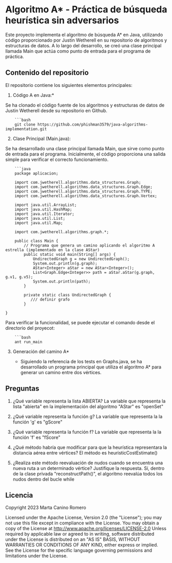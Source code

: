 # Algoritmo A* - Práctica de búsqueda heurística sin adversarios

Este proyecto implementa el algoritmo de búsqueda A* en Java, utilizando código proporcionado por Justin Wetherell en su repositorio de algoritmos y estructuras de datos. A lo largo del desarrollo, se creó una clase principal llamada Main que actúa como punto de entrada para el programa de práctica.

## Contenido del repositorio

El repositorio contiene los siguientes elementos principales:

1. Código A en Java:*

Se ha clonado el código fuente de los algoritmos y estructuras de datos de Justin Wetherell desde su repositorio en Github.

        ```bash
        git clone https://github.com/phishman3579/java-algorithms-implementation.git
    
2. Clase Principal (Main.java):

Se ha desarrollado una clase principal llamada Main, que sirve como punto de entrada para el programa. Inicialmente, el código proporciona una salida simple para verificar el    correcto funcionamiento.

        ```java
        package aplicacion;
    
        import com.jwetherell.algorithms.data_structures.Graph;
        import com.jwetherell.algorithms.data_structures.Graph.Edge;
        import com.jwetherell.algorithms.data_structures.Graph.TYPE;
        import com.jwetherell.algorithms.data_structures.Graph.Vertex;
        
        import java.util.ArrayList;
        import java.util.HashMap;
        import java.util.Iterator;
        import java.util.List;
        import java.util.Map;
        
        import com.jwetherell.algorithms.graph.*;
        
        public class Main {
            // Programa que genera un camino aplicando el algoritmo A estrella (implementado en la clase AStar)
            public static void main(String[] args) {
                UndirectedGraph g = new UndirectedGraph();
                System.out.println(g.graph);
                AStar<Integer> aStar = new AStar<Integer>();
                List<Graph.Edge<Integer>> path = aStar.aStar(g.graph, g.v1, g.v5);
                System.out.println(path);
            }
        
            private static class UndirectedGraph {
               /// definir grafo
            }
        
    }


Para verificar la funcionalidad, se puede ejecutar el comando desde el directorio del proyecot:

        ```bash
        ant run_main

3. Generación del camino A*

   - Siguiendo la referencia de los tests en Graphs.java, se ha desarrollado un programa principal que utiliza el algoritmo A* para generar un camino entre dos vértices.


## Preguntas

1. ¿Qué variable representa la lista ABIERTA?
    La variable que representa la lista "abierta" en la implementación del algoritmo "AStar" es "openSet"

3. ¿Qué variable representa la función g?
   La variable que representa la la función 'g' es "gScore"
   
5. ¿Qué variable representa la función f?
   La variable que representa la la función 'f' es "fScore"

6. ¿Qué método habría que modificar para que la heurística representara la distancia aérea entre vértices?
   El método es heuristicCostEstimate()
   
8. ¿Realiza este método reevaluación de nudos cuando se encuentra una nueva ruta a un determinado vértice? Justifique la respuesta.
    Sí, dentro de la clase privada "reconstructPath()", el algoritmo reevalúa todos los nudos dentro del bucle while

## Licencia

Copyright 2023 Marta Canino Romero

Licensed under the Apache License, Version 2.0 (the "License");
you may not use this file except in compliance with the License.
You may obtain a copy of the License at
    http://www.apache.org/licenses/LICENSE-2.0
    Unless required by applicable law or agreed to in writing, software
    distributed under the License is distributed on an "AS IS" BASIS,
    WITHOUT WARRANTIES OR CONDITIONS OF ANY KIND, either express or implied.
    See the License for the specific language governing permissions and
    limitations under the License.
